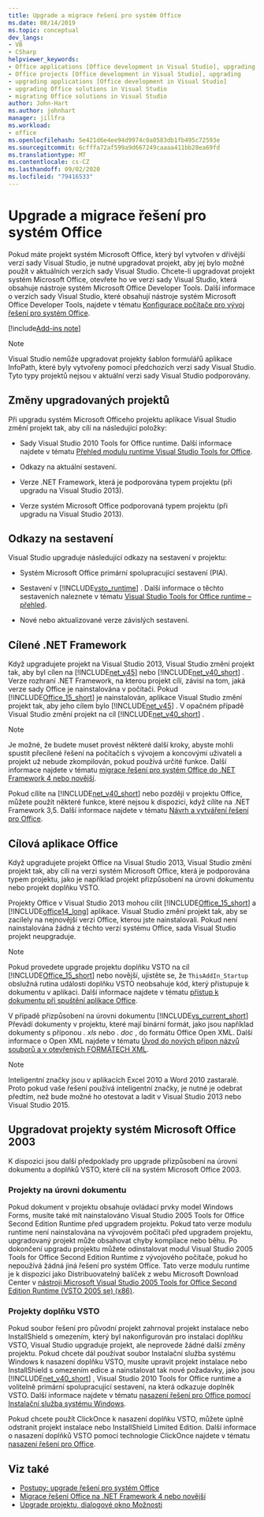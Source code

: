 ```yaml
---
title: Upgrade a migrace řešení pro systém Office
ms.date: 08/14/2019
ms.topic: conceptual
dev_langs:
- VB
- CSharp
helpviewer_keywords:
- Office applications [Office development in Visual Studio], upgrading
- Office projects [Office development in Visual Studio], upgrading
- upgrading applications [Office development in Visual Studio]
- upgrading Office solutions in Visual Studio
- migrating Office solutions in Visual Studio
author: John-Hart
ms.author: johnhart
manager: jillfra
ms.workload:
- office
ms.openlocfilehash: 5e421d6e4ee94d9974c0a0583db1fb495c72593e
ms.sourcegitcommit: 6cfffa72af599a9d667249caaaa411bb28ea69fd
ms.translationtype: MT
ms.contentlocale: cs-CZ
ms.lasthandoff: 09/02/2020
ms.locfileid: "79416533"
---
```

# <a name="upgrade-and-migrate-office-solutions"></a>Upgrade a migrace řešení pro systém Office
  Pokud máte projekt systém Microsoft Office, který byl vytvořen v dřívější verzi sady Visual Studio, je nutné upgradovat projekt, aby jej bylo možné použít v aktuálních verzích sady Visual Studio. Chcete-li upgradovat projekt systém Microsoft Office, otevřete ho ve verzi sady Visual Studio, která obsahuje nástroje systém Microsoft Office Developer Tools. Další informace o verzích sady Visual Studio, které obsahují nástroje systém Microsoft Office Developer Tools, najdete v tématu [Konfigurace počítače pro vývoj řešení pro systém Office](../vsto/configuring-a-computer-to-develop-office-solutions.md).

[!include[Add-ins note](includes/addinsnote.md)]

> [!NOTE]
> Visual Studio nemůže upgradovat projekty šablon formulářů aplikace InfoPath, které byly vytvořeny pomocí předchozích verzí sady Visual Studio. Tyto typy projektů nejsou v aktuální verzi sady Visual Studio podporovány.

## <a name="changes-to-upgraded-projects"></a>Změny upgradovaných projektů
 Při upgradu systém Microsoft Officeho projektu aplikace Visual Studio změní projekt tak, aby cílí na následující položky:

- Sady Visual Studio 2010 Tools for Office runtime. Další informace najdete v tématu [Přehled modulu runtime Visual Studio Tools for Office](../vsto/visual-studio-tools-for-office-runtime-overview.md).

- Odkazy na aktuální sestavení.

- Verze .NET Framework, která je podporována typem projektu (při upgradu na Visual Studio 2013).

- Verze systém Microsoft Office podporovaná typem projektu (při upgradu na Visual Studio 2013).

## <a name="assembly-references"></a>Odkazy na sestavení
 Visual Studio upgraduje následující odkazy na sestavení v projektu:

- Systém Microsoft Office primární spolupracující sestavení (PIA).

- Sestavení v [!INCLUDE[vsto_runtime](../vsto/includes/vsto-runtime-md.md)] . Další informace o těchto sestaveních naleznete v tématu [Visual Studio Tools for Office runtime – přehled](../vsto/visual-studio-tools-for-office-runtime-overview.md).

- Nové nebo aktualizované verze závislých sestavení.

## <a name="targeted-net-framework"></a>Cílené .NET Framework
 Když upgradujete projekt na Visual Studio 2013, Visual Studio změní projekt tak, aby byl cílen na [!INCLUDE[net_v45](../vsto/includes/net-v45-md.md)] nebo [!INCLUDE[net_v40_short](../sharepoint/includes/net-v40-short-md.md)] . Verze rozhraní .NET Framework, na kterou projekt cílí, závisí na tom, jaká verze sady Office je nainstalována v počítači. Pokud [!INCLUDE[Office_15_short](../vsto/includes/office-15-short-md.md)] je nainstalován, aplikace Visual Studio změní projekt tak, aby jeho cílem bylo [!INCLUDE[net_v45](../vsto/includes/net-v45-md.md)] . V opačném případě Visual Studio změní projekt na cíl [!INCLUDE[net_v40_short](../sharepoint/includes/net-v40-short-md.md)] .

> [!NOTE]
> Je možné, že budete muset provést některé další kroky, abyste mohli spustit přecílené řešení na počítačích s vývojem a koncovými uživateli a projekt už nebude zkompilován, pokud používá určité funkce. Další informace najdete v tématu [migrace řešení pro systém Office do .NET Framework 4 nebo novější](../vsto/migrating-office-solutions-to-the-dotnet-framework-4-or-later.md).

 Pokud cílíte na [!INCLUDE[net_v40_short](../sharepoint/includes/net-v40-short-md.md)] nebo později v projektu Office, můžete použít některé funkce, které nejsou k dispozici, když cílíte na .NET Framework 3,5. Další informace najdete v tématu [Návrh a vytváření řešení pro Office](../vsto/designing-and-creating-office-solutions.md).

## <a name="targeted-office-application"></a>Cílová aplikace Office
 Když upgradujete projekt Office na Visual Studio 2013, Visual Studio změní projekt tak, aby cílí na verzi systém Microsoft Office, která je podporována typem projektu, jako je například projekt přizpůsobení na úrovni dokumentu nebo projekt doplňku VSTO.

 Projekty Office v Visual Studio 2013 mohou cílit [!INCLUDE[Office_15_short](../vsto/includes/office-15-short-md.md)] a [!INCLUDE[office14_long](../vsto/includes/office14-long-md.md)] aplikace. Visual Studio změní projekt tak, aby se zacílely na nejnovější verzi Office, kterou jste nainstalovali. Pokud není nainstalována žádná z těchto verzí systému Office, sada Visual Studio projekt neupgraduje.

> [!NOTE]
> Pokud provedete upgrade projektu doplňku VSTO na cíl [!INCLUDE[Office_15_short](../vsto/includes/office-15-short-md.md)] nebo novější, ujistěte se, že `ThisAddIn_Startup` obslužná rutina události doplňku VSTO neobsahuje kód, který přistupuje k dokumentu v aplikaci. Další informace najdete v tématu [přístup k dokumentu při spuštění aplikace Office](../vsto/programming-vsto-add-ins.md#AccessingDocuments).

 V případě přizpůsobení na úrovni dokumentu [!INCLUDE[vs_current_short](../sharepoint/includes/vs-current-short-md.md)] Převádí dokumenty v projektu, které mají binární formát, jako jsou například dokumenty s příponou *. xls* nebo *. doc* , do formátu Office Open XML. Další informace o Open XML najdete v tématu [Úvod do nových přípon názvů souborů a v otevřených FORMÁTECH XML](https://support.office.com/en-nz/article/Introduction-to-new-file-name-extensions-eca81dcb-5626-4e5b-8362-524d13ae4ec1).

> [!NOTE]
> Inteligentní značky jsou v aplikacích Excel 2010 a Word 2010 zastaralé. Proto pokud vaše řešení používá inteligentní značky, je nutné je odebrat předtím, než bude možné ho otestovat a ladit v Visual Studio 2013 nebo Visual Studio 2015.

## <a name="upgrade-microsoft-office-2003-projects"></a>Upgradovat projekty systém Microsoft Office 2003
 K dispozici jsou další předpoklady pro upgrade přizpůsobení na úrovni dokumentu a doplňků VSTO, které cílí na systém Microsoft Office 2003.

### <a name="document-level-projects"></a>Projekty na úrovni dokumentu
 Pokud dokument v projektu obsahuje ovládací prvky model Windows Forms, musíte také mít nainstalováno Visual Studio 2005 Tools for Office Second Edition Runtime před upgradem projektu. Pokud tato verze modulu runtime není nainstalována na vývojovém počítači před upgradem projektu, upgradovaný projekt může obsahovat chyby kompilace nebo běhu. Po dokončení upgradu projektu můžete odinstalovat modul Visual Studio 2005 Tools for Office Second Edition Runtime z vývojového počítače, pokud ho nepoužívá žádná jiná řešení pro systém Office. Tato verze modulu runtime je k dispozici jako Distribuovatelný balíček z webu Microsoft Download Center v [nástroji Microsoft Visual Studio 2005 Tools for Office Second Edition Runtime (VSTO 2005 se) (x86)](https://www.microsoft.com/download/details.aspx?id=2392).

### <a name="vsto-add-in-projects"></a>Projekty doplňku VSTO
 Pokud soubor řešení pro původní projekt zahrnoval projekt instalace nebo InstallShield s omezením, který byl nakonfigurován pro instalaci doplňku VSTO, Visual Studio upgraduje projekt, ale neprovede žádné další změny projektu. Pokud chcete dál používat soubor Instalační služba systému Windows k nasazení doplňku VSTO, musíte upravit projekt instalace nebo InstallShield s omezením edice a nainstalovat tak nové požadavky, jako jsou [!INCLUDE[net_v40_short](../sharepoint/includes/net-v40-short-md.md)] , Visual Studio 2010 Tools for Office runtime a volitelně primární spolupracující sestavení, na která odkazuje doplněk VSTO. Další informace najdete v tématu [nasazení řešení pro Office pomocí Instalační služba systému Windows](../vsto/deploying-a-vsto-solution-by-using-windows-installer.md).

 Pokud chcete použít ClickOnce k nasazení doplňku VSTO, můžete úplně odstranit projekt instalace nebo InstallShield Limited Edition. Další informace o nasazení doplňků VSTO pomocí technologie ClickOnce najdete v tématu [nasazení řešení pro Office](../vsto/deploying-an-office-solution.md).

## <a name="see-also"></a>Viz také
- [Postupy: upgrade řešení pro systém Office](https://msdn.microsoft.com/a269e539-b717-4680-a568-2152b070347e)
- [Migrace řešení Office na .NET Framework 4 nebo novější](../vsto/migrating-office-solutions-to-the-dotnet-framework-4-or-later.md)
- [Upgrade projektu, dialogové okno Možnosti](../vsto/project-upgrade-options-dialog-box.md)
